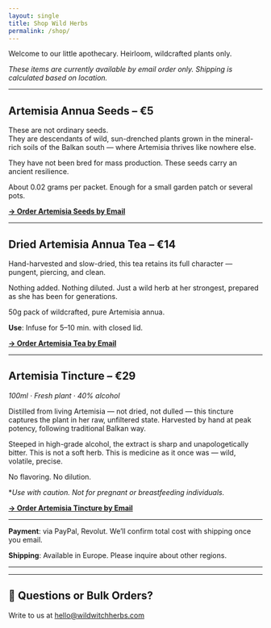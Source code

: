 ```yaml
---
layout: single
title: Shop Wild Herbs
permalink: /shop/
---
```


Welcome to our little apothecary. Heirloom, wildcrafted plants only. 

*These items are currently available by email order only. Shipping is calculated based on location.*

---

##  Artemisia Annua Seeds – €5  

These are not ordinary seeds.  
They are descendants of wild, sun-drenched plants grown in the mineral-rich soils of the Balkan south — where Artemisia thrives like nowhere else.

They have not been bred for mass production. These seeds carry an ancient resilience. 
 
About 0.02 grams per packet.
Enough for a small garden patch or several pots.

**[→ Order Artemisia Seeds by Email](mailto:info@wildwitchherbs.com?subject=Order%20Request%20-%20Artemisia%20Seeds&body=Hi%20Wild%20Witch%20Herbs%2C%0A%0AI'd%20like%20to%20order%20the%20Artemisia%20annua%20Seeds.%0A%0AMy%20name%3A%0AMy%20shipping%20address%3A%0APreferred%20payment%20method%20(PayPal%2C%20Revolut)%3A%0A%0AThank%20you.)**

---

##  Dried Artemisia Annua Tea – €14  
  
Hand-harvested and slow-dried, this tea retains its full character — pungent, piercing, and clean. 

Nothing added. Nothing diluted. Just a wild herb at her strongest, prepared as she has been for generations. 

50g pack of wildcrafted, pure Artemisia annua.

**Use**: Infuse for 5–10 min. with closed lid.


**[→ Order Artemisia Tea by Email](mailto:info@wildwitchherbs.com?subject=Order%20Request%20-%20Artemisia%20Tea&body=Hi%20Wild%20Witch%20Herbs%2C%0A%0AI'd%20like%20to%20order%20the%20Artemisia%20annua%20Tea.%0A%0AMy%20name%3A%0AMy%20shipping%20address%3A%0APreferred%20payment%20method%20(PayPal%2C%20Revolut)%3A%0A%0AThank%20you.)**

---

##  Artemisia Tincture – €29  
*100ml · Fresh plant · 40% alcohol*

Distilled from living Artemisia — not dried, not dulled — this tincture captures the plant in her raw, unfiltered state. Harvested by hand at peak potency, following traditional Balkan way.

Steeped in high-grade alcohol, the extract is sharp and unapologetically bitter. This is not a soft herb. This is medicine as it once was — wild, volatile, precise.

No flavoring. No dilution. 

**Use with caution. Not for pregnant or breastfeeding individuals.*


**[→ Order Artemisia Tincture by Email](mailto:info@wildwitchherbs.com?subject=Order%20Request%20-%20Artemisia%20Tincture&body=Hi%20Wild%20Witch%20Herbs%2C%0A%0AI'd%20like%20to%20order%20the%20Artemisia%20annua%20Tincture.%0A%0AMy%20name%3A%0AMy%20shipping%20address%3A%0APreferred%20payment%20method%20(PayPal%2C%20Revolut)%3A%0A%0AThank%20you.)**

---

**Payment**: via PayPal, Revolut. 
We’ll confirm total cost with shipping once you email.

**Shipping**: Available in Europe. Please inquire about other regions. 

---
---

## 💌 Questions or Bulk Orders?  
Write to us at [hello@wildwitchherbs.com](mailto:info@wildwitchherbs.com)



